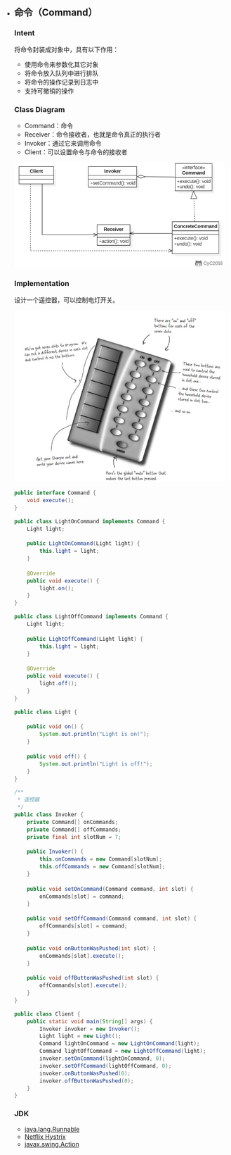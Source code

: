 - ## 命令（Command）

  ### Intent

  将命令封装成对象中，具有以下作用：

  - 使用命令来参数化其它对象
  - 将命令放入队列中进行排队
  - 将命令的操作记录到日志中
  - 支持可撤销的操作

  ### Class Diagram

  - Command：命令
  - Receiver：命令接收者，也就是命令真正的执行者
  - Invoker：通过它来调用命令
  - Client：可以设置命令与命令的接收者

  ![image](../image/c44a0342-f405-4f17-b750-e27cf4aadde2-1590215765795.png)

  ### Implementation

  设计一个遥控器，可以控制电灯开关。

  ![image](../image/e6bded8e-41a0-489a-88a6-638e88ab7666-1590215763839.jpg)

  ```java
  public interface Command {
      void execute();
  }
  ```

  ```java
  public class LightOnCommand implements Command {
      Light light;
  
      public LightOnCommand(Light light) {
          this.light = light;
      }
  
      @Override
      public void execute() {
          light.on();
      }
  }
  ```

  ```java
  public class LightOffCommand implements Command {
      Light light;
  
      public LightOffCommand(Light light) {
          this.light = light;
      }
  
      @Override
      public void execute() {
          light.off();
      }
  }
  ```

  ```java
  public class Light {
  
      public void on() {
          System.out.println("Light is on!");
      }
  
      public void off() {
          System.out.println("Light is off!");
      }
  }
  ```

  ```java
  /**
   * 遥控器
   */
  public class Invoker {
      private Command[] onCommands;
      private Command[] offCommands;
      private final int slotNum = 7;
  
      public Invoker() {
          this.onCommands = new Command[slotNum];
          this.offCommands = new Command[slotNum];
      }
  
      public void setOnCommand(Command command, int slot) {
          onCommands[slot] = command;
      }
  
      public void setOffCommand(Command command, int slot) {
          offCommands[slot] = command;
      }
  
      public void onButtonWasPushed(int slot) {
          onCommands[slot].execute();
      }
  
      public void offButtonWasPushed(int slot) {
          offCommands[slot].execute();
      }
  }
  ```

  ```java
  public class Client {
      public static void main(String[] args) {
          Invoker invoker = new Invoker();
          Light light = new Light();
          Command lightOnCommand = new LightOnCommand(light);
          Command lightOffCommand = new LightOffCommand(light);
          invoker.setOnCommand(lightOnCommand, 0);
          invoker.setOffCommand(lightOffCommand, 0);
          invoker.onButtonWasPushed(0);
          invoker.offButtonWasPushed(0);
      }
  }
  ```

  ### JDK

  - [java.lang.Runnable](http://docs.oracle.com/javase/8/docs/api/java/lang/Runnable.html)
  - [Netflix Hystrix](https://github.com/Netflix/Hystrix/wiki)
  - [javax.swing.Action](http://docs.oracle.com/javase/8/docs/api/javax/swing/Action.html)
